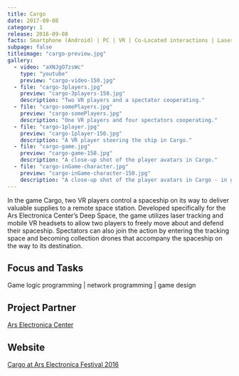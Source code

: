```yaml
---
title: Cargo
date: 2017-09-08
category: 1
release: 2016-09-08
facts: Smartphone (Android) | PC | VR | Co-Located interactions | Laser Tracking | Networked
subpage: false
titleimage: "cargo-preview.jpg"
gallery:
  - video: "aXNJgO7zsWc"
    type: "youtube"
    preview: "cargo-video-150.jpg"
  - file: "cargo-3players.jpg"
    preview: "cargo-3players-150.jpg"
    description: "Two VR players and a spectator cooperating."
  - file: "cargo-somePlayers.jpg"
    preview: "cargo-somePlayers.jpg"
    description: "One VR players and four spectators cooperating."
  - file: "cargo-1player.jpg"
    preview: "cargo-1player-150.jpg"
    description: "A VR player steering the ship in Cargo."
  - file: "cargo-game.jpg"
    preview: "cargo-game-150.jpg"
    description: "A close-up shot of the player avatars in Cargo."
  - file: "cargo-inGame-character.jpg"
    preview: "cargo-inGame-character-150.jpg"
    description: "A close-up shot of the player avatars in Cargo - in game."
---
```


In the game Cargo, two VR players control a spaceship on its way to deliver valuable supplies to a remote space station. Developed specifically for the Ars Electronica Center’s Deep Space, the game utilizes laser tracking and mobile VR headsets to allow two players to freely move about and defend their spaceship. Spectators can also join the action by entering the tracking space and becoming collection drones that accompany the spaceship on the way to its destination.

## Focus and Tasks
Game logic programming | network programming | game design

## Project Partner
[Ars Electronica Center](http://www.aec.at/)

## Website
[Cargo at Ars Electronica Festival 2016](http://www.aec.at/radicalatoms/en/deep-space-8k-vr-playspace/)
